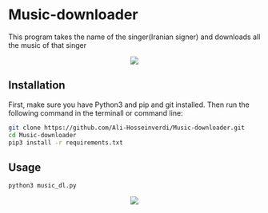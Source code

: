 # Music-downloader
This program takes the name of the singer(Iranian signer) and downloads all the music of that singer

<div style="text-align: center">
    <a href="https://github.com/Ali-Hosseinverdi/Music-downloader/blob/main/screenshots/1.png">
    <img src="https://github.com/Ali-Hosseinverdi/Music-downloader/blob/main/screenshots/1.png"/></a>
</div>

## Installation
  
First, make sure you have Python3 and pip and git installed. Then run the following command in the terminall or command line:

``` bash
git clone https://github.com/Ali-Hosseinverdi/Music-downloader.git
cd Music-downloader
pip3 install -r requirements.txt
```
  
## Usage

``` bash
python3 music_dl.py
```
  
<div style="text-align: center">
    <a href="hhttps://github.com/Ali-Hosseinverdi/Music-downloader/blob/main/screenshots/1.gif">
    <img src="https://github.com/Ali-Hosseinverdi/Music-downloader/blob/main/screenshots/1.gif"/></a>
</div>
